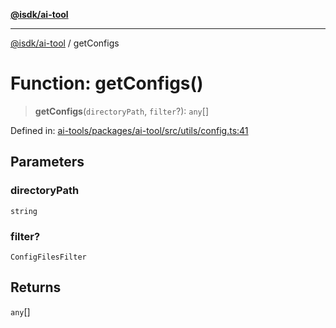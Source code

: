 [**@isdk/ai-tool**](../README.md)

***

[@isdk/ai-tool](../globals.md) / getConfigs

# Function: getConfigs()

> **getConfigs**(`directoryPath`, `filter`?): `any`[]

Defined in: [ai-tools/packages/ai-tool/src/utils/config.ts:41](https://github.com/isdk/ai-tool.js/blob/a24331161aecd2d7bbd8dc9f9cd3d984871261cb/src/utils/config.ts#L41)

## Parameters

### directoryPath

`string`

### filter?

`ConfigFilesFilter`

## Returns

`any`[]
